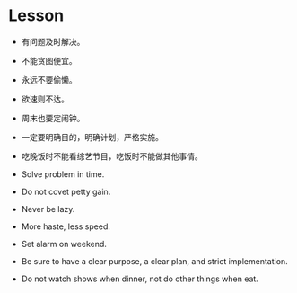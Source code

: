 # Lesson

- 有问题及时解决。
- 不能贪图便宜。
- 永远不要偷懒。
- 欲速则不达。
- 周末也要定闹钟。
- 一定要明确目的，明确计划，严格实施。
- 吃晚饭时不能看综艺节目，吃饭时不能做其他事情。

- Solve problem in time.
- Do not covet petty gain.
- Never be lazy.
- More haste, less speed.
- Set alarm on weekend.
- Be sure to have a clear purpose, a clear plan, and strict implementation.
- Do not watch shows when dinner, not do other things when eat.
